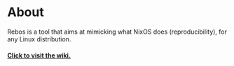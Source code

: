 # About
Rebos is a tool that aims at mimicking what NixOS does (reproducibility), for any Linux distribution.

#### [Click to visit the wiki.](https://gitlab.com/Oglo12/rebos/-/wikis/home)
